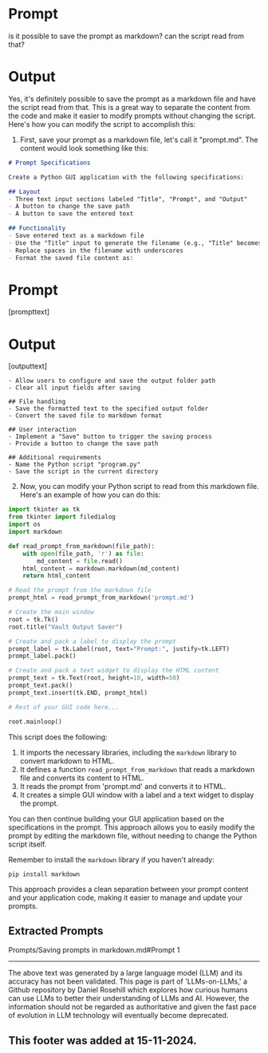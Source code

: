 # Prompt

is it possible to save the prompt as markdown? can the script read from that?

# Output

Yes, it's definitely possible to save the prompt as a markdown file and have the script read from that. This is a great way to separate the content from the code and make it easier to modify prompts without changing the script. Here's how you can modify the script to accomplish this:

1. First, save your prompt as a markdown file, let's call it "prompt.md". The content would look something like this:

```markdown
# Prompt Specifications

Create a Python GUI application with the following specifications:

## Layout
- Three text input sections labeled "Title", "Prompt", and "Output"
- A button to change the save path
- A button to save the entered text

## Functionality
- Save entered text as a markdown file
- Use the "Title" input to generate the filename (e.g., "Title" becomes "title.md")
- Replace spaces in the filename with underscores
- Format the saved file content as:
```

# Prompt

\[prompttext]

# Output

\[outputtext]

```
- Allow users to configure and save the output folder path
- Clear all input fields after saving

## File handling
- Save the formatted text to the specified output folder
- Convert the saved file to markdown format

## User interaction
- Implement a "Save" button to trigger the saving process
- Provide a button to change the save path

## Additional requirements
- Name the Python script "program.py"
- Save the script in the current directory
```

2. Now, you can modify your Python script to read from this markdown file. Here's an example of how you can do this:

```python
import tkinter as tk
from tkinter import filedialog
import os
import markdown

def read_prompt_from_markdown(file_path):
    with open(file_path, 'r') as file:
        md_content = file.read()
    html_content = markdown.markdown(md_content)
    return html_content

# Read the prompt from the markdown file
prompt_html = read_prompt_from_markdown('prompt.md')

# Create the main window
root = tk.Tk()
root.title("Vault Output Saver")

# Create and pack a label to display the prompt
prompt_label = tk.Label(root, text="Prompt:", justify=tk.LEFT)
prompt_label.pack()

# Create and pack a text widget to display the HTML content
prompt_text = tk.Text(root, height=10, width=50)
prompt_text.pack()
prompt_text.insert(tk.END, prompt_html)

# Rest of your GUI code here...

root.mainloop()
```

This script does the following:

1. It imports the necessary libraries, including the `markdown` library to convert markdown to HTML.
2. It defines a function `read_prompt_from_markdown` that reads a markdown file and converts its content to HTML.
3. It reads the prompt from 'prompt.md' and converts it to HTML.
4. It creates a simple GUI window with a label and a text widget to display the prompt.

You can then continue building your GUI application based on the specifications in the prompt. This approach allows you to easily modify the prompt by editing the markdown file, without needing to change the Python script itself.

Remember to install the `markdown` library if you haven't already:

```
pip install markdown
```

This approach provides a clean separation between your prompt content and your application code, making it easier to manage and update your prompts.

## Extracted Prompts

Prompts/Saving prompts in markdown.md#Prompt 1

---

The above text was generated by a large language model (LLM) and its accuracy has not been validated. This page is part of 'LLMs-on-LLMs,' a Github repository by Daniel Rosehill which explores how curious humans can use LLMs to better their understanding of LLMs and AI. However, the information should not be regarded as authoritative and given the fast pace of evolution in LLM technology will eventually become deprecated. 

This footer was added at 15-11-2024.
---